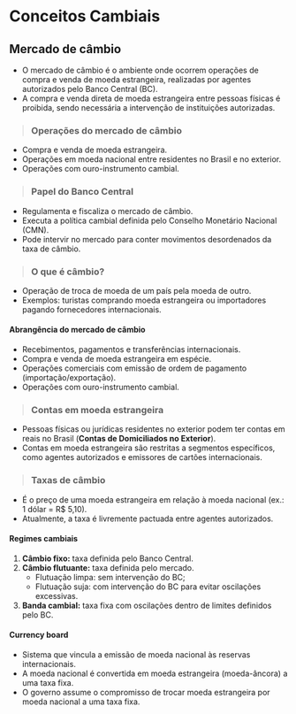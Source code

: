 # Conceitos Cambiais

## Mercado de câmbio
- O mercado de câmbio é o ambiente onde ocorrem operações de compra e venda de moeda estrangeira, realizadas por agentes autorizados pelo Banco Central (BC).  
- A compra e venda direta de moeda estrangeira entre pessoas físicas é proibida, sendo necessária a intervenção de instituições autorizadas.  

> ### Operações do mercado de câmbio  
- Compra e venda de moeda estrangeira. 
- Operações em moeda nacional entre residentes no Brasil e no exterior.  
- Operações com ouro-instrumento cambial.  

> ### Papel do Banco Central  
- Regulamenta e fiscaliza o mercado de câmbio.  
- Executa a política cambial definida pelo Conselho Monetário Nacional (CMN).  
- Pode intervir no mercado para conter movimentos desordenados da taxa de câmbio.  

> ### O que é câmbio?  
- Operação de troca de moeda de um país pela moeda de outro.  
- Exemplos: turistas comprando moeda estrangeira ou importadores pagando fornecedores internacionais.  

#### Abrangência do mercado de câmbio  
- Recebimentos, pagamentos e transferências internacionais.  
- Compra e venda de moeda estrangeira em espécie.  
- Operações comerciais com emissão de ordem de pagamento (importação/exportação).  
- Operações com ouro-instrumento cambial.  

> ### Contas em moeda estrangeira  
- Pessoas físicas ou jurídicas residentes no exterior podem ter contas em reais no Brasil (**Contas de Domiciliados no Exterior**).  
- Contas em moeda estrangeira são restritas a segmentos específicos, como agentes autorizados e emissores de cartões internacionais.  

> ### Taxas de câmbio  
- É o preço de uma moeda estrangeira em relação à moeda nacional (ex.: 1 dólar = R$ 5,10).  
- Atualmente, a taxa é livremente pactuada entre agentes autorizados.  

#### Regimes cambiais  
1. **Câmbio fixo:** taxa definida pelo Banco Central.  
2. **Câmbio flutuante:** taxa definida pelo mercado.  
   - Flutuação limpa: sem intervenção do BC;  
   - Flutuação suja: com intervenção do BC para evitar oscilações excessivas.  
3. **Banda cambial:** taxa fixa com oscilações dentro de limites definidos pelo BC.  

#### Currency board  
- Sistema que vincula a emissão de moeda nacional às reservas internacionais.  
- A moeda nacional é convertida em moeda estrangeira (moeda-âncora) a uma taxa fixa.  
- O governo assume o compromisso de trocar moeda estrangeira por moeda nacional a uma taxa fixa.  
